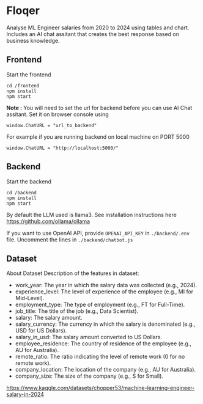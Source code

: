 # Floqer

Analyse ML Engineer salaries from 2020 to 2024 using tables and chart. Includes an AI chat assitant that creates the best response based on business knowledge.

## Frontend

Start the frontend
```
cd /frontend
npm install
npm start
```

**Note :** You will need to set the url for backend before you can use AI Chat assitant. Set it on browser console using
```
window.ChatURL = "url_to_backend"
```

For example if you are running backend on local machine on PORT 5000

```
window.ChatURL = "http://localhost:5000/"
```

## Backend

Start the backend
```
cd /backend
npm install
npm start
```

By default the LLM used is llama3. See installation instructions here https://github.com/ollama/ollama

If you want to use OpenAI API, provide `OPENAI_API_KEY` in `./backend/.env` file.
Uncomment the lines in `./backend/chatbot.js`

## Dataset 

About Dataset
Description of the features in dataset:

- work_year: The year in which the salary data was collected (e.g., 2024).
- experience_level: The level of experience of the employee (e.g., MI for Mid-Level).
- employment_type: The type of employment (e.g., FT for Full-Time).
- job_title: The title of the job (e.g., Data Scientist).
- salary: The salary amount.
- salary_currency: The currency in which the salary is denominated (e.g., USD for US Dollars).
- salary_in_usd: The salary amount converted to US Dollars.
- employee_residence: The country of residence of the employee (e.g., AU for Australia).
- remote_ratio: The ratio indicating the level of remote work (0 for no remote work).
- company_location: The location of the company (e.g., AU for Australia).
- company_size: The size of the company (e.g., S for Small).

https://www.kaggle.com/datasets/chopper53/machine-learning-engineer-salary-in-2024